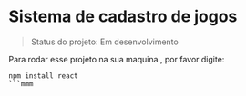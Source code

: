 <h1>Sistema de cadastro de jogos</h1>

>Status do projeto: Em desenvolvimento

Para rodar esse projeto na sua maquina , por favor digite:

```
npm install react
```mmm
